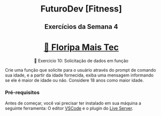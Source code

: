 <h1 align="center"> FuturoDev [Fitness] </h1>

<h2 align="center"> Exercícios da Semana 4</h2>

<h1 align="center">
    <a href="https://floripamaistec.pmf.sc.gov.br/">🔗 Floripa Mais Tec</a>
</h1>
<p align="center">🚀 Exercício 10: Solicitação de dados em função</p>

<p>Crie uma função que solicite para o usuário através do prompt de comando sua idade, e a partir da idade fornecida, exiba uma mensagem informando se ele é maior de idade ou não. Considere 18 anos como maior idade.</p>




### Pré-requisitos

Antes de começar, você vai precisar ter instalado em sua máquina a seguinte ferramenta:
O editor [VSCode](https://code.visualstudio.com/) e o plugin do [Live Server](https://marketplace.visualstudio.com/items?itemName=ritwickdey.LiveServer). 


